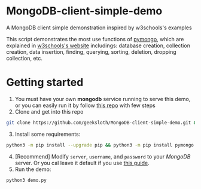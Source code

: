 # MongoDB-client-simple-demo
A MongoDB client simple demonstration inspired by w3schools's examples

This script demonstrates the most use functions of [pymongo](https://pymongo.readthedocs.io/en/stable/), which are explained in [w3schools's website](https://www.w3schools.com/python/python_mongodb_getstarted.asp) includings:
database creation, collection creation, data insertion, finding, querying, sorting, deletion, dropping collection, etc.

# Getting started
1. You must have your own **mongodb** service running to serve this demo, or you can easily run it by follow [this repo](https://github.com/geeksloth/mongodb-simple-docker-compose) with few steps
2. Clone and get into this repo
```bash
git clone https://github.com/geeksloth/MongoDB-client-simple-demo.git && cd MongoDB-client-simple-demo
```
3. Install some requirements:
```bash
python3 -m pip install --upgrade pip && python3 -m pip install pymongo
```
4. [Recommend] Modify ```server```, ```username```, and ```password``` to your *MongoDB* server. Or you cal leave it default if you use [this guide](https://github.com/geeksloth/mongodb-simple-docker-compose).
5. Run the demo:
```bash
python3 demo.py
```
